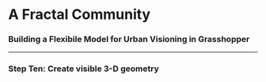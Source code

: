 # A Fractal Community
### Building a Flexibile Model for Urban Visioning in Grasshopper
---

### Step Ten: Create visible 3-D geometry